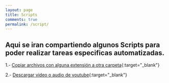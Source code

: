 ```yaml
---
layout: page
title: Scripts
comments: true 
permalink: /script/
---
```

Aqui se iran compartiendo algunos Scripts para poder realizar tareas especificas automatizadas.
-------

1.- [Copiar archivos con alguna extensión a otra carpeta](https://drive.google.com/open?id=0BygDJmztb9QxemRpbURMVFhGRlU "copiar archivos"){:target="_blank"}

2.- [Descargar video o audio de youtube](/script/youtubedown.sh "descargar video/audio"){:target="_blank"}







